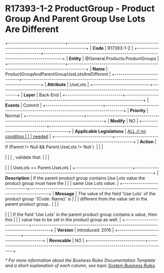 ﻿---
erp.type: business-rule
erp.entity: General.Products.ProductGroups
---

# R17393-1-2 ProductGroup - Product Group And Parent Group Use Lots Are Different 
+-----------------------------+---------------------------------------------------------------------------------------+
| **Code**                    | R17393-1-2                                                                            |
+-----------------------------+---------------------------------------------------------------------------------------+
| **Entity**                  | @General.Products.ProductGroups                                                       |
+-----------------------------+---------------------------------------------------------------------------------------+
| **Name**                    | ProductGroupAndParentGroupUseLotsAreDifferent                                         |
+-----------------------------+---------------------------------------------------------------------------------------+
| **Attribute**               | UseLots                                                                               |
+-----------------------------+---------------------------------------------------------------------------------------+
| **Layer**                   | Back-End                                                                              |
+-----------------------------+---------------------------------------------------------------------------------------+
| **Events**                  | Commit                                                                                |
+-----------------------------+---------------------------------------------------------------------------------------+
| **Priority**                | Normal                                                                                |
+-----------------------------+---------------------------------------------------------------------------------------+
| **Modify**                  | NO                                                                                    |
+-----------------------------+---------------------------------------------------------------------------------------+
| **Applicable Legislations** | [ALL // no condition                                                                  |
|                             | needed](xref:applicable-legislations)                                                 |
+-----------------------------+---------------------------------------------------------------------------------------+
| **Action**                  | If (Parent != Null && Parent.UseLots != Null )                                        |
|                             | <br/><br/>                                                                            |
|                             | , validate that:                                                                      |
|                             | <br/><br/>                                                                            |
|                             | UseLots == Parent.UseLots                                                             |
+-----------------------------+---------------------------------------------------------------------------------------+
| **Description**             | If the parent product group contains Use Lots value the product group must have the   |
|                             | same Use Lots value.                                                                  |
+-----------------------------+---------------------------------------------------------------------------------------+
| **Message**                 | The value of the field \'Use Lots\' of the product group \'{Code: Name}\' is          |
|                             | different from the value set in the parent product group..                            |
|                             | <br/><br/>                                                                            |
|                             | If the field \'Use Lots\' in the parent product group contains a value, then this     |
|                             | value has to be set in the product group as well.                                     |
+-----------------------------+---------------------------------------------------------------------------------------+
| **Version**                 | Introduced: 2016                                                                      |
+-----------------------------+---------------------------------------------------------------------------------------+
| **Revocable**               | NO                                                                                    |
+-----------------------------+---------------------------------------------------------------------------------------+

*\* For more information about the Business Rules Documentation Template and a short explanation of each column, see
topic [System Business Rules](../templates/template-description-system-business-rules.md).*
